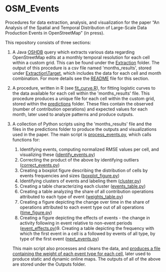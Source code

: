 # OSM_Events
Procedures for data extraction, analysis, and visualization for the paper 
“An Analysis of the Spatial and Temporal Distribution of Large-Scale Data Production Events in OpenStreetMap” (in press).

This repository consists of three sections:
1. A Java [OSHDB](https://heigit.org/big-spatial-data-analytics-en/ohsome/) query which extracts various data regarding OpenStreetMap edits at a monthly temporal resolution for each cell within a custom grid. This can be found under the [Extraction](https://github.com/GIScience/OSM_Events/tree/main/Extraction) folder. The output of this procedure is a csv file named 'months_results', stored under [Extraction\Target](https://github.com/GIScience/OSM_Events/tree/main/Extraction/target), which includes the data for each cell and month combination. For more details see the [README](https://github.com/GIScience/OSM_Events/blob/main/Extraction/README.md) file for this section.
2. A procedure, written in R (see [fit_curve.R](https://github.com/GIScience/OSM_Events/blob/main/fit_curve.R)), for fitting logistic curves to the data available for each cell within the 'months_results' file. This procedure produces a unique file for each cell within the custom grid, stored within the [predictions](https://github.com/GIScience/OSM_Events/tree/main/Predictions) folder. These files contain the observed (number of contribution operations) and expected values for each month, later used to analyze patterns and produce outputs.
3. A collection of Python scripts using the 'months_results' file and the files in the predictions folder to produce the outputs and visualizations used in the paper. The main script is [process_events.py](https://github.com/GIScience/OSM_Events/blob/main/process_events.py), which calls functions for:
    1. Identifying events, computing normalized RMSE values per cell, and visualizing these ([identify_events.py](https://github.com/GIScience/OSM_Events/blob/main/identify_events.py))
    2. Correcting the product of the above by identifying outliers ([correct_events.py](https://github.com/GIScience/OSM_Events/blob/update_code_yair/correct_events.py))
    3. Creating a boxplot figure describing the distribution of cells by events frequencies and sizes ([boxplot_figure.py](https://github.com/GIScience/OSM_Events/blob/main/boxplot_figure.py))
    4. Identifying clusters of events and labeling them ([cluster.py](https://github.com/GIScience/OSM_Events/blob/main/cluster.py))
    5. Creating a table characterizing each cluster ([events_table.py](https://github.com/GIScience/OSM_Events/blob/main/events_table.py))
    6. Creating a table analyzing the share of all contribution operations attributed to each type of event ([weights_table.py](https://github.com/GIScience/OSM_Events/blob/main/weights_table.py))
    7. Creating a figure depicting the change over time in the share of operations attributed to each event type out of all operations ([time_figure.py](https://github.com/GIScience/OSM_Events/blob/main/time_figure.py))
    8. Creating a figure depicting the effects of events - the change in activity following in event relative to non-event periods ([event_effects.py](https://github.com/GIScience/OSM_Events/blob/main/event_effects.py))9. Creating a table depicting the frequency with which the first event in a cell is a followed by events of all type, by type of the first event ([next_events.py](https://github.com/GIScience/OSM_Events/blob/main/next_events.py))

    This main script also processes and cleans the data, and [produces a file containing the weight of each event type for each cell](https://github.com/GIScience/OSM_Events/blob/main/process_events.py#L79-L87), later used to produce static and dynamic online maps. The outputs of all of the above are stored under the Outputs folder.
